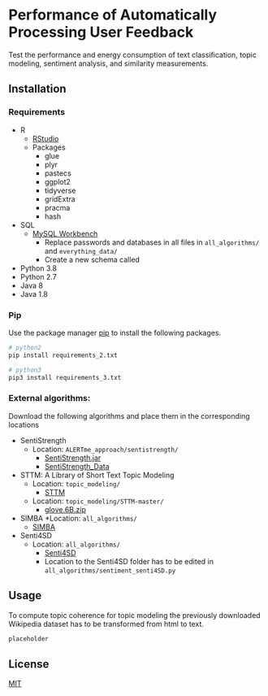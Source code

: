 # Performance of Automatically Processing User Feedback

Test the performance and energy consumption of text classification, topic modeling, sentiment analysis, and similarity measurements.

## Installation
### Requirements
* R
  * [RStudio](https://www.rstudio.com)
  * Packages
    * glue
    * plyr
    * pastecs
    * ggplot2
    * tidyverse
    * gridExtra
    * pracma
    * hash
* SQL
  * [MySQL Workbench](https://www.mysql.com/products/workbench/)
    * Replace passwords and databases in all files in `all_algorithms/` and `everything_data/`
    * Create a new schema called
* Python 3.8
* Python 2.7
* Java 8
* Java 1.8

### Pip
Use the package manager [pip](https://pip.pypa.io/en/stable/) to install the following packages.

```bash
# python2
pip install requirements_2.txt

# python3
pip3 install requirements_3.txt
```

### External algorithms:
Download the following algorithms and place them in the corresponding locations
* SentiStrength
  * Location: `ALERTme_approach/sentistrength/`
    * [SentiStrength.jar](http://sentistrength.wlv.ac.uk/jkpop/)
    * [SentiStrength_Data](http://sentistrength.wlv.ac.uk/jkpop/)
* STTM: A Library of Short Text Topic Modeling
  * Location: `topic_modeling/`
    * [STTM](https://github.com/qiang2100/STTM)
  * Location: `topic_modeling/STTM-master/`
    * [glove.6B.zip](https://nlp.stanford.edu/projects/glove/)
* SIMBA
  *Location: `all_algorithms/`
    * [SIMBA](https://doi.org/10.1109/RE48521.2020.00017)
* Senti4SD
  * Location: `all_algorithms/`
    * [Senti4SD](https://github.com/collab-uniba/Senti4SD)
    * Location to the Senti4SD folder has to be edited in `all_algorithms/sentiment_senti4SD.py`

## Usage
To compute topic coherence for topic modeling the previously downloaded Wikipedia dataset has to be transformed from html to text.
```bash
placeholder
```

## License
[MIT](https://choosealicense.com/licenses/mit/)
